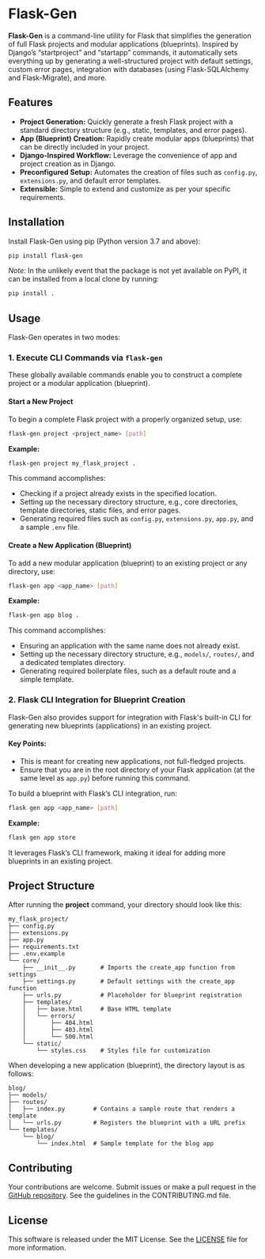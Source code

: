 # Flask-Gen

**Flask-Gen** is a command-line utility for Flask that simplifies the generation of full Flask projects and modular applications (blueprints). Inspired by Django’s “startproject” and “startapp” commands, it automatically sets everything up by generating a well-structured project with default settings, custom error pages, integration with databases (using Flask-SQLAlchemy and Flask-Migrate), and more.

## Features

- **Project Generation:** Quickly generate a fresh Flask project with a standard directory structure (e.g., static, templates, and error pages).
- **App (Blueprint) Creation:** Rapidly create modular apps (blueprints) that can be directly included in your project.
- **Django-Inspired Workflow:** Leverage the convenience of app and project creation as in Django.
- **Preconfigured Setup:** Automates the creation of files such as `config.py`, `extensions.py`, and default error templates.
- **Extensible:** Simple to extend and customize as per your specific requirements.

## Installation

Install Flask-Gen using pip (Python version 3.7 and above):

```bash
pip install flask-gen
```

*Note:* In the unlikely event that the package is not yet available on PyPI, it can be installed from a local clone by running:

```bash
pip install .
```

## Usage

Flask-Gen operates in two modes:

### 1. Execute CLI Commands via `flask-gen`

These globally available commands enable you to construct a complete project or a modular application (blueprint).

#### Start a New Project

To begin a complete Flask project with a properly organized setup, use:

```bash
flask-gen project <project_name> [path]
```

**Example:**

```bash
flask-gen project my_flask_project .
```

This command accomplishes:
- Checking if a project already exists in the specified location.
- Setting up the necessary directory structure, e.g., core directories, template directories, static files, and error pages.
- Generating required files such as `config.py`, `extensions.py`, `app.py`, and a sample `.env` file.

#### Create a New Application (Blueprint)

To add a new modular application (blueprint) to an existing project or any directory, use:

```bash
flask-gen app <app_name> [path]
```

**Example:**

```bash
flask-gen app blog .
```

This command accomplishes:
- Ensuring an application with the same name does not already exist.
- Setting up the necessary directory structure, e.g., `models/`, `routes/`, and a dedicated templates directory.
- Generating required boilerplate files, such as a default route and a simple template.

### 2. Flask CLI Integration for Blueprint Creation

Flask-Gen also provides support for integration with Flask's built-in CLI for generating new blueprints (applications) in an existing project.

#### Key Points:
- This is meant for creating new applications, not full-fledged projects.
- Ensure that you are in the root directory of your Flask application (at the same level as `app.py`) before running this command.

To build a blueprint with Flask’s CLI integration, run:

```bash
flask gen app <app_name> [path]
```

**Example:**

```bash
flask gen app store 
```

It leverages Flask’s CLI framework, making it ideal for adding more blueprints in an existing project.

## Project Structure

After running the **project** command, your directory should look like this:

```
my_flask_project/
├── config.py
├── extensions.py
├── app.py
├── requirements.txt
├── .env.example
└── core/
    ├── __init__.py       # Imports the create_app function from settings
    ├── settings.py       # Default settings with the create_app function
    ├── urls.py           # Placeholder for blueprint registration
    ├── templates/
    │   ├── base.html     # Base HTML template
    │   └── errors/
    │       ├── 404.html
    │       ├── 403.html
    │       └── 500.html
    └── static/
        └── styles.css    # Styles file for customization
```

When developing a new application (blueprint), the directory layout is as follows:

```
blog/
├── models/
├── routes/
│   ├── index.py        # Contains a sample route that renders a template
│   └── urls.py         # Registers the blueprint with a URL prefix
└── templates/
    └── blog/
        └── index.html  # Sample template for the blog app
```

## Contributing

Your contributions are welcome. Submit issues or make a pull request in the [GitHub repository](https://github.com/htshongany/Flask-gen). See the guidelines in the CONTRIBUTING.md file.

## License

This software is released under the MIT License. See the [LICENSE](LICENSE) file for more information.
